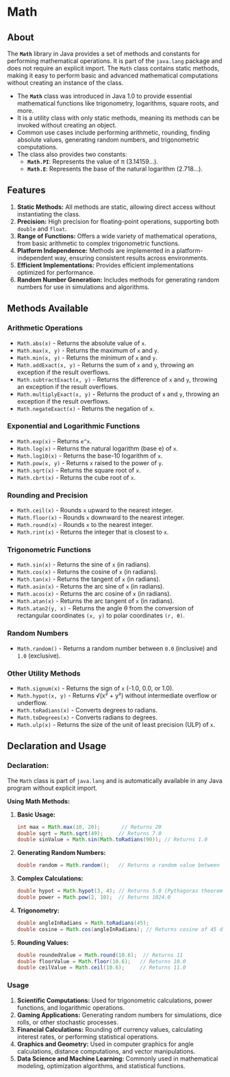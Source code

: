 # Math

## About

The **`Math`** library in Java provides a set of methods and constants for performing mathematical operations. It is part of the `java.lang` package and does not require an explicit import. The `Math` class contains static methods, making it easy to perform basic and advanced mathematical computations without creating an instance of the class.

* The **`Math`** class was introduced in Java 1.0 to provide essential mathematical functions like trigonometry, logarithms, square roots, and more.
* It is a utility class with only static methods, meaning its methods can be invoked without creating an object.
* Common use cases include performing arithmetic, rounding, finding absolute values, generating random numbers, and trigonometric computations.
* The class also provides two constants:
  * **`Math.PI`**: Represents the value of π (3.14159...).
  * **`Math.E`**: Represents the base of the natural logarithm (2.718...).

## **Features**

1. **Static Methods:** All methods are static, allowing direct access without instantiating the class.
2. **Precision:** High precision for floating-point operations, supporting both `double` and `float`.
3. **Range of Functions:** Offers a wide variety of mathematical operations, from basic arithmetic to complex trigonometric functions.
4. **Platform Independence:** Methods are implemented in a platform-independent way, ensuring consistent results across environments.
5. **Efficient Implementations:** Provides efficient implementations optimized for performance.
6. **Random Number Generation:** Includes methods for generating random numbers for use in simulations and algorithms.

## **Methods Available**

### **Arithmetic Operations**

* `Math.abs(x)` - Returns the absolute value of `x`.
* `Math.max(x, y)` - Returns the maximum of `x` and `y`.
* `Math.min(x, y)` - Returns the minimum of `x` and `y`.
* `Math.addExact(x, y)` - Returns the sum of `x` and `y`, throwing an exception if the result overflows.
* `Math.subtractExact(x, y)` - Returns the difference of `x` and `y`, throwing an exception if the result overflows.
* `Math.multiplyExact(x, y)` - Returns the product of `x` and `y`, throwing an exception if the result overflows.
* `Math.negateExact(x)` - Returns the negation of `x`.

### **Exponential and Logarithmic Functions**

* `Math.exp(x)` - Returns `e^x`.
* `Math.log(x)` - Returns the natural logarithm (base e) of `x`.
* `Math.log10(x)` - Returns the base-10 logarithm of `x`.
* `Math.pow(x, y)` - Returns `x` raised to the power of `y`.
* `Math.sqrt(x)` - Returns the square root of `x`.
* `Math.cbrt(x)` - Returns the cube root of `x`.

### **Rounding and Precision**

* `Math.ceil(x)` - Rounds `x` upward to the nearest integer.
* `Math.floor(x)` - Rounds `x` downward to the nearest integer.
* `Math.round(x)` - Rounds `x` to the nearest integer.
* `Math.rint(x)` - Returns the integer that is closest to `x`.

### **Trigonometric Functions**

* `Math.sin(x)` - Returns the sine of `x` (in radians).
* `Math.cos(x)` - Returns the cosine of `x` (in radians).
* `Math.tan(x)` - Returns the tangent of `x` (in radians).
* `Math.asin(x)` - Returns the arc sine of `x` (in radians).
* `Math.acos(x)` - Returns the arc cosine of `x` (in radians).
* `Math.atan(x)` - Returns the arc tangent of `x` (in radians).
* `Math.atan2(y, x)` - Returns the angle θ from the conversion of rectangular coordinates `(x, y)` to polar coordinates `(r, θ)`.

### **Random Numbers**

* `Math.random()` - Returns a random number between `0.0` (inclusive) and `1.0` (exclusive).

### **Other Utility Methods**

* `Math.signum(x)` - Returns the sign of `x` (-1.0, 0.0, or 1.0).
* `Math.hypot(x, y)` - Returns √(x² + y²) without intermediate overflow or underflow.
* `Math.toRadians(x)` - Converts degrees to radians.
* `Math.toDegrees(x)` - Converts radians to degrees.
* `Math.ulp(x)` - Returns the size of the unit of least precision (ULP) of `x`.

## **Declaration and Usage**

### **Declaration:**

The `Math` class is part of `java.lang` and is automatically available in any Java program without explicit import.

**Using Math Methods:**

1.  **Basic Usage:**

    ```java
    int max = Math.max(10, 20);       // Returns 20
    double sqrt = Math.sqrt(49);     // Returns 7.0
    double sinValue = Math.sin(Math.toRadians(90)); // Returns 1.0
    ```
2.  **Generating Random Numbers:**

    ```java
    double random = Math.random();   // Returns a random value between 0.0 and 1.0
    ```
3.  **Complex Calculations:**

    ```java
    double hypot = Math.hypot(3, 4); // Returns 5.0 (Pythagoras theorem: √(3² + 4²))
    double power = Math.pow(2, 10);  // Returns 1024.0
    ```
4.  **Trigonometry:**

    ```java
    double angleInRadians = Math.toRadians(45);
    double cosine = Math.cos(angleInRadians); // Returns cosine of 45 degrees
    ```
5.  **Rounding Values:**

    ```java
    double roundedValue = Math.round(10.6);  // Returns 11
    double floorValue = Math.floor(10.6);   // Returns 10.0
    double ceilValue = Math.ceil(10.6);     // Returns 11.0
    ```

### **Usage**

1. **Scientific Computations:** Used for trigonometric calculations, power functions, and logarithmic operations.
2. **Gaming Applications:** Generating random numbers for simulations, dice rolls, or other stochastic processes.
3. **Financial Calculations:** Rounding off currency values, calculating interest rates, or performing statistical operations.
4. **Graphics and Geometry:** Used in computer graphics for angle calculations, distance computations, and vector manipulations.
5. **Data Science and Machine Learning:** Commonly used in mathematical modeling, optimization algorithms, and statistical functions.
